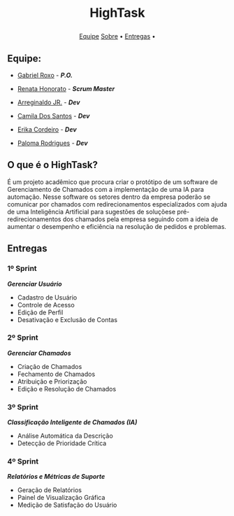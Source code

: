 # <p align=center> HighTask
<p align="center">
   <a href="#equipe">Equipe</a>
   <a href="#o-que-e-hightask?">Sobre</a> •
   <a href="#entregas">Entregas</a> •
</p>

## Equipe:
- [Gabriel Roxo](https://github.com/Kanekovisks) - ***P.O.***

- [Renata Honorato](https://github.com/reh2212) - ***Scrum Master***

- [Arreginaldo JR.](https://github.com/arreginaldo) - ***Dev***

- [Camila Dos Santos](https://github.com/camilape-dev) - ***Dev***

- [Erika Cordeiro](https://github.com/apserika) - ***Dev***

- [Paloma Rodrigues]() - ***Dev***

## O que é o HighTask?
É um projeto acadêmico que procura criar o protótipo de um software de Gerenciamento de Chamados com a implementação de uma IA para automação. Nesse software os setores dentro da empresa poderão se comunicar por chamados com redirecionamentos especializados com ajuda de uma Inteligência Artificial para sugestões de soluçõese pré-redirecionamentos dos chamados pela empresa seguindo com a ideia de aumentar o desempenho e eficiência na resolução de pedidos e problemas. 

## Entregas
### 1º Sprint
***Gerenciar Usuário***
   - Cadastro de Usuário
   - Controle de Acesso
   - Edição de Perfil
   - Desativação e Exclusão de Contas

### 2º Sprint
***Gerenciar Chamados***
   - Criação de Chamados
   - Fechamento de Chamados
   - Atribuição e Priorização
   - Edição e Resolução de Chamados

### 3º Sprint
***Classificação Inteligente de Chamados (IA)***
   - Análise Automática da Descrição
   - Detecção de Prioridade Crítica

### 4º Sprint
***Relatórios e Métricas de Suporte***
   - Geração de Relatórios
   - Painel de Visualização Gráfica
   - Medição de Satisfação do Usuário
